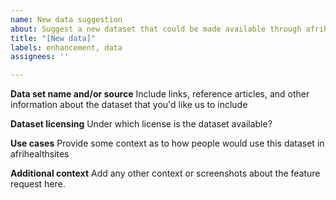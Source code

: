 ```yaml
---
name: New data suggestion
about: Suggest a new dataset that could be made available through afrihealthsites
title: "[New data]"
labels: enhancement, data
assignees: ''

---
```


**Data set name and/or source**
Include links, reference articles, and other information about the dataset that you'd like us to include

**Dataset licensing**
Under which license is the dataset available?

**Use cases**
Provide some context as to how people would use this dataset in afrihealthsites 

**Additional context**
Add any other context or screenshots about the feature request here.
